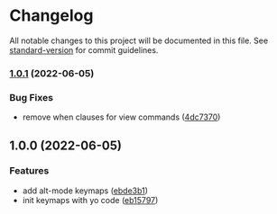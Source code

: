 # Changelog

All notable changes to this project will be documented in this file. See [standard-version](https://github.com/conventional-changelog/standard-version) for commit guidelines.

### [1.0.1](https://github.com/akshayganeshen/vscode-alt-mode/compare/v1.0.0...v1.0.1) (2022-06-05)


### Bug Fixes

* remove when clauses for view commands ([4dc7370](https://github.com/akshayganeshen/vscode-alt-mode/commit/4dc7370f91a7e2623dee9eb7c7a51a156470f093))

## 1.0.0 (2022-06-05)


### Features

* add alt-mode keymaps ([ebde3b1](https://github.com/akshayganeshen/vscode-alt-mode/commit/ebde3b1061908f206bc5220cad3e5c64ce059242))
* init keymaps with yo code ([eb15797](https://github.com/akshayganeshen/vscode-alt-mode/commit/eb15797dc3b91866aabde80dbddd9cde2b07f7da))

